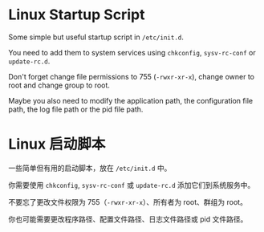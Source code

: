 Linux Startup Script
====================

Some simple but useful startup script in `/etc/init.d`.

You need to add them to system services using `chkconfig`, `sysv-rc-conf` or `update-rc.d`.

Don't forget change file permissions to 755 (`-rwxr-xr-x`), change owner to root and change group to root.

Maybe you also need to modify the application path, the configuration file path, the log file path or the pid file path.

Linux 启动脚本
=============

一些简单但有用的启动脚本，放在 `/etc/init.d` 中。

你需要使用 `chkconfig`, `sysv-rc-conf` 或 `update-rc.d` 添加它们到系统服务中。

不要忘了更改文件权限为 755（`-rwxr-xr-x`）、所有者为 root、群组为 root。

你也可能需要更改程序路径、配置文件路径、日志文件路径或 pid 文件路径。